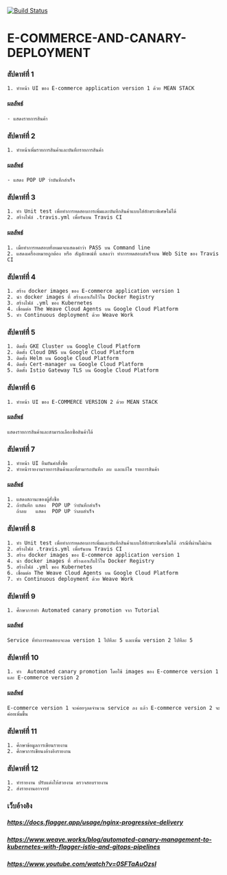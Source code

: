 [![Build Status](https://travis-ci.org/nitikornchumnankul/E-COMMERCE-AND-CANARY-DEPLOYMENT.svg?branch=master)](https://travis-ci.org/nitikornchumnankul/E-COMMERCE-AND-CANARY-DEPLOYMENT)
# E-COMMERCE-AND-CANARY-DEPLOYMENT

### สัปดาห์ที่ 1 
    1. ทำหน้า UI ของ E-commerce application version 1 ด้วย MEAN STACK
#### ผลลัพธ์ 
    - แสดงรายการสินค้า
### สัปดาห์ที่ 2 
    1. ทำหน้าเพิ่มรายการสินค้าและบันทึกรายการสินค้า
#### ผลลัพธ์
    - แสดง POP UP ว่าบันทึกสำเร็จ
### สัปดาห์ที่ 3 
    1. ทำ Unit test เพื่อทำการทดสอบการเพิ่มและบันทึกสินค้าแบบใส่อักขระพิเศษไม่ได้
    2. สร้างไฟล์ .travis.yml เพื่อรันบน Travis CI
#### ผลลัพธ์
    1. เมื่อทำการทดสอบทั้งหมดจะแสดงคำว่า PASS บน Command line 
    2. แสดงเครื่องหมายถูกต้อง หรือ สัญลักษณ์ที่ แสดงว่า ทำการทดสอบสำเร็จบน Web Site ของ Travis CI
### สัปดาห์ที่ 4 
    1. สร้าง docker images ของ E-commerce application version 1
    2. นำ docker images ที่ สร้างเอาเก็บไว้ใน Docker Registry
    3. สร้างไฟล์ .yml ของ Kubernetes
    4. เชื่อมต่อ The Weave Cloud Agents บน Google Cloud Platform
    5. ทำ Continuous deployment ด้วย Weave Work

### สัปดาห์ที่ 5 
    1. ติดตั้ง GKE Cluster บน Google Cloud Platform
    2. ติดตั้ง Cloud DNS บน Google Cloud Platform
    3. ติดตั้ง Helm บน Google Cloud Platform
    4. ติดตั้ง Cert-manager บน Google Cloud Platform
    5. ติดตั้ง Istio Gateway TLS บน Google Cloud Platform
### สัปดาห์ที่ 6 
    1. ทำหน้า UI ของ E-COMMERCE VERSION 2 ด้วย MEAN STACK
#### ผลลัพธ์
    แสดงรายการสินค้าและสามารถเลือกซื้อสินค้าได้
### สัปดาห์ที่ 7 
    1. ทำหน้า UI ยืนยันคำสั่งซื้อ
    2. ทำหน้ารายงานรายการสินค้าและที่สามารถบันทึก ลบ และแก้ไข รายการสินค้า
#### ผลลัพธ์
    1. แสดงสถานะของผู้สั่งซื้อ
    2. ถ้าบันทึก แสดง  POP UP ว่าบันทึกสำเร็จ
       ถ้าลบ   แสดง  POP UP ว่าลบสำเร็จ 
### สัปดาห์ที่ 8  
    1. ทำ Unit test เพื่อทำการทดสอบการเพิ่มและบันทึกสินค้าแบบใส่อักขระพิเศษไม่ได้ กรณีที่ผ่านไม่ผ่าน
    2. สร้างไฟล์ .travis.yml เพื่อรันบน Travis CI
    3. สร้าง docker images ของ E-commerce application version 1
    4. นำ docker images ที่ สร้างเอาเก็บไว้ใน Docker Registry
    5. สร้างไฟล์ .yml ของ Kubernetes
    6. เชื่อมต่อ The Weave Cloud Agents บน Google Cloud Platform
    7. ทำ Continuous deployment ด้วย Weave Work
  
### สัปดาห์ที่ 9 
    1. ศึกษาการทำ Automated canary promotion จาก Tutorial
#### ผลลัพธ์
    Service ที่ทำการทดสอบจะลด version 1 ไปทีละ 5 และเพิ่ม version 2 ไปทีละ 5
### สัปดาห์ที่ 10
    1. ทำ  Automated canary promotion โดยใช้ images ของ E-commerce version 1 และ E-commerce version 2
#### ผลลัพธ์
    E-commerce version 1 จะค่อยๆลดจำนวน service ลง แล้ว E-commerce version 2 จะค่อยเพิ่มขึ้น
### สัปดาห์ที่ 11
    1. ศึกษาข้อมูลการเขียนรายงาน
    2. ศึกษาการเขียนงอ้างอิงรายงาน
### สัปดาห์ที่ 12
    1. ทำรายงาน ปรับแต่งให้สวยงาม ตรวจสอบรายงาน
    2. ส่งรายงานอาจารย์
### เว็บอ้างอิง

#####    https://docs.flagger.app/usage/nginx-progressive-delivery
#####    https://www.weave.works/blog/automated-canary-management-to-kubernetes-with-flagger-istio-and-gitops-pipelines
#####    https://www.youtube.com/watch?v=0SFTaAuOzsI

 
